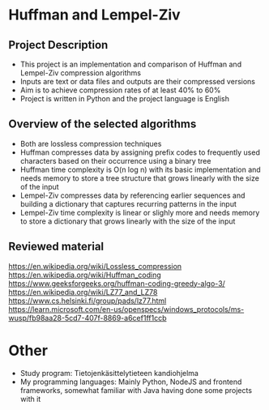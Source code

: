 # Huffman and Lempel-Ziv

## Project Description
- This project is an implementation and comparison of Huffman and Lempel-Ziv compression algorithms
- Inputs are text or data files and outputs are their compressed versions
- Aim is to achieve compression rates of at least 40% to 60%
- Project is written in Python and the project language is English

## Overview of the selected algorithms
- Both are lossless compression techniques
- Huffman compresses data by assigning prefix codes to frequently used characters based on their occurrence using a binary tree
- Huffman time complexity is O(n log n) with its basic implementation and needs memory to store a tree structure that grows linearly with the size of the input
- Lempel-Ziv compresses data by referencing earlier sequences and building a dictionary that captures recurring patterns in the input
- Lempel-Ziv time complexity is linear or slighly more and needs memory to store a dictionary that grows linearly with the size of the input

## Reviewed material

https://en.wikipedia.org/wiki/Lossless_compression
https://en.wikipedia.org/wiki/Huffman_coding
https://www.geeksforgeeks.org/huffman-coding-greedy-algo-3/
https://en.wikipedia.org/wiki/LZ77_and_LZ78
https://www.cs.helsinki.fi/group/pads/lz77.html
https://learn.microsoft.com/en-us/openspecs/windows_protocols/ms-wusp/fb98aa28-5cd7-407f-8869-a6cef1ff1ccb

# Other
- Study program: Tietojenkäsittelytieteen kandiohjelma
- My programming languages: Mainly Python, NodeJS and frontend frameworks, somewhat familiar with Java having done some projects with it
